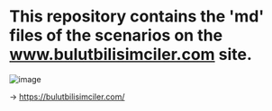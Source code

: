 # This repository contains the 'md' files of the scenarios on the www.bulutbilisimciler.com site.

![image](https://user-images.githubusercontent.com/114110417/224093118-d4880c7a-b1f2-4a37-bc1c-a26fcf01b52f.png)

-> https://bulutbilisimciler.com/
